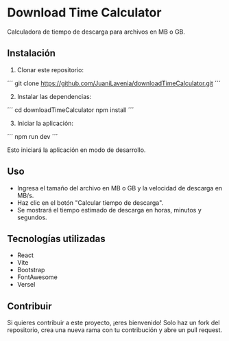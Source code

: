 # Download Time Calculator

Calculadora de tiempo de descarga para archivos en MB o GB.

## Instalación

1. Clonar este repositorio:

´´´
 git clone https://github.com/JuaniLavenia/downloadTimeCalculator.git
´´´
   
2. Instalar las dependencias:

´´´
 cd downloadTimeCalculator
 npm install
´´´

3. Iniciar la aplicación:

´´´
 npm run dev
´´´

Esto iniciará la aplicación en modo de desarrollo.

## Uso
* Ingresa el tamaño del archivo en MB o GB y la velocidad de descarga en MB/s.
* Haz clic en el botón "Calcular tiempo de descarga".
* Se mostrará el tiempo estimado de descarga en horas, minutos y segundos.

## Tecnologías utilizadas
* React
* Vite
* Bootstrap
* FontAwesome
* Versel

## Contribuir
Si quieres contribuir a este proyecto, ¡eres bienvenido! Solo haz un fork del repositorio, crea una nueva rama con tu contribución y abre un pull request.

